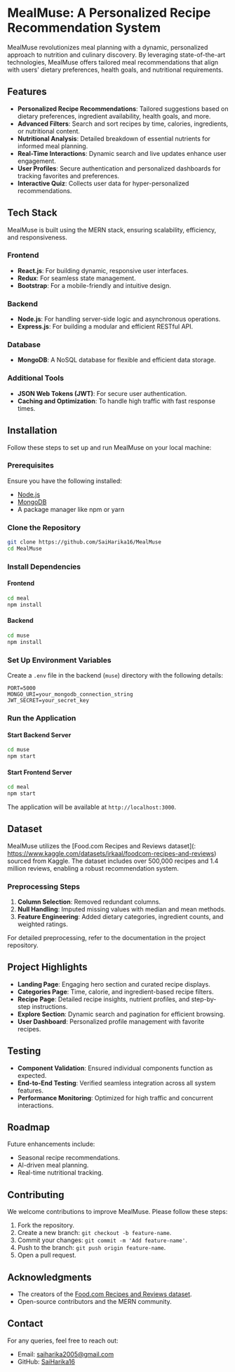# MealMuse: A Personalized Recipe Recommendation System

MealMuse revolutionizes meal planning with a dynamic, personalized approach to nutrition and culinary discovery. By leveraging state-of-the-art technologies, MealMuse offers tailored meal recommendations that align with users' dietary preferences, health goals, and nutritional requirements.

## Features

- **Personalized Recipe Recommendations**: Tailored suggestions based on dietary preferences, ingredient availability, health goals, and more.
- **Advanced Filters**: Search and sort recipes by time, calories, ingredients, or nutritional content.
- **Nutritional Analysis**: Detailed breakdown of essential nutrients for informed meal planning.
- **Real-Time Interactions**: Dynamic search and live updates enhance user engagement.
- **User Profiles**: Secure authentication and personalized dashboards for tracking favorites and preferences.
- **Interactive Quiz**: Collects user data for hyper-personalized recommendations.

## Tech Stack

MealMuse is built using the MERN stack, ensuring scalability, efficiency, and responsiveness.

### Frontend
- **React.js**: For building dynamic, responsive user interfaces.
- **Redux**: For seamless state management.
- **Bootstrap**: For a mobile-friendly and intuitive design.

### Backend
- **Node.js**: For handling server-side logic and asynchronous operations.
- **Express.js**: For building a modular and efficient RESTful API.

### Database
- **MongoDB**: A NoSQL database for flexible and efficient data storage.

### Additional Tools
- **JSON Web Tokens (JWT)**: For secure user authentication.
- **Caching and Optimization**: To handle high traffic with fast response times.

## Installation

Follow these steps to set up and run MealMuse on your local machine:

### Prerequisites
Ensure you have the following installed:
- [Node.js](https://nodejs.org/)
- [MongoDB](https://www.mongodb.com/)
- A package manager like npm or yarn

### Clone the Repository
```bash
git clone https://github.com/SaiHarika16/MealMuse
cd MealMuse
```

### Install Dependencies
#### Frontend
```bash
cd meal
npm install
```
#### Backend
```bash
cd muse
npm install
```

### Set Up Environment Variables
Create a `.env` file in the backend (`muse`) directory with the following details:
```
PORT=5000
MONGO_URI=your_mongodb_connection_string
JWT_SECRET=your_secret_key
```

### Run the Application
#### Start Backend Server
```bash
cd muse
npm start
```
#### Start Frontend Server
```bash
cd meal
npm start
```

The application will be available at `http://localhost:3000`.

## Dataset
MealMuse utilizes the [Food.com Recipes and Reviews dataset](: https://www.kaggle.com/datasets/irkaal/foodcom-recipes-and-reviews) sourced from Kaggle. The dataset includes over 500,000 recipes and 1.4 million reviews, enabling a robust recommendation system.

### Preprocessing Steps
1. **Column Selection**: Removed redundant columns.
2. **Null Handling**: Imputed missing values with median and mean methods.
3. **Feature Engineering**: Added dietary categories, ingredient counts, and weighted ratings.

For detailed preprocessing, refer to the documentation in the project repository.

## Project Highlights

- **Landing Page**: Engaging hero section and curated recipe displays.
- **Categories Page**: Time, calorie, and ingredient-based recipe filters.
- **Recipe Page**: Detailed recipe insights, nutrient profiles, and step-by-step instructions.
- **Explore Section**: Dynamic search and pagination for efficient browsing.
- **User Dashboard**: Personalized profile management with favorite recipes.

## Testing

- **Component Validation**: Ensured individual components function as expected.
- **End-to-End Testing**: Verified seamless integration across all system features.
- **Performance Monitoring**: Optimized for high traffic and concurrent interactions.

## Roadmap

Future enhancements include:
- Seasonal recipe recommendations.
- AI-driven meal planning.
- Real-time nutritional tracking.

## Contributing
We welcome contributions to improve MealMuse. Please follow these steps:
1. Fork the repository.
2. Create a new branch: `git checkout -b feature-name`.
3. Commit your changes: `git commit -m 'Add feature-name'`.
4. Push to the branch: `git push origin feature-name`.
5. Open a pull request.

## Acknowledgments
- The creators of the [Food.com Recipes and Reviews dataset](https://www.kaggle.com/datasets).
- Open-source contributors and the MERN community.

## Contact
For any queries, feel free to reach out:
- Email: saiharika2005@gmail.com
- GitHub: [SaiHarika16](https://github.com/SaiHarika16)

